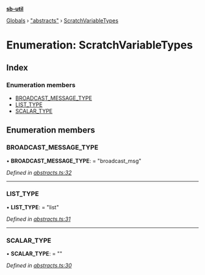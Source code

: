 **[sb-util](../README.md)**

[Globals](../globals.md) › ["abstracts"](../modules/_abstracts_.md) › [ScratchVariableTypes](_abstracts_.scratchvariabletypes.md)

# Enumeration: ScratchVariableTypes

## Index

### Enumeration members

* [BROADCAST_MESSAGE_TYPE](_abstracts_.scratchvariabletypes.md#broadcast_message_type)
* [LIST_TYPE](_abstracts_.scratchvariabletypes.md#list_type)
* [SCALAR_TYPE](_abstracts_.scratchvariabletypes.md#scalar_type)

## Enumeration members

###  BROADCAST_MESSAGE_TYPE

• **BROADCAST_MESSAGE_TYPE**: = "broadcast_msg"

*Defined in [abstracts.ts:32](https://github.com/bocoup/sb-util/blob/565edc9/src/abstracts.ts#L32)*

___

###  LIST_TYPE

• **LIST_TYPE**: = "list"

*Defined in [abstracts.ts:31](https://github.com/bocoup/sb-util/blob/565edc9/src/abstracts.ts#L31)*

___

###  SCALAR_TYPE

• **SCALAR_TYPE**: = ""

*Defined in [abstracts.ts:30](https://github.com/bocoup/sb-util/blob/565edc9/src/abstracts.ts#L30)*
